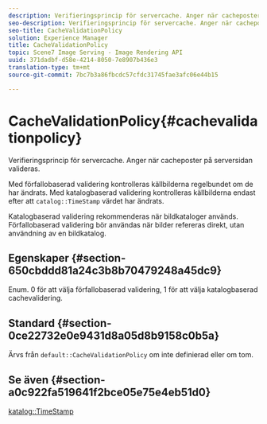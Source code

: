 ```yaml
---
description: Verifieringsprincip för servercache. Anger när cacheposter på serversidan valideras.
seo-description: Verifieringsprincip för servercache. Anger när cacheposter på serversidan valideras.
seo-title: CacheValidationPolicy
solution: Experience Manager
title: CacheValidationPolicy
topic: Scene7 Image Serving - Image Rendering API
uuid: 371dadbf-d58e-4214-8050-7e8907b436e3
translation-type: tm+mt
source-git-commit: 7bc7b3a86fbcdc57cfdc31745fae3afc06e44b15

---
```



# CacheValidationPolicy{#cachevalidationpolicy}

Verifieringsprincip för servercache. Anger när cacheposter på serversidan valideras.

Med förfallobaserad validering kontrolleras källbilderna regelbundet om de har ändrats. Med katalogbaserad validering kontrolleras källbilderna endast efter att `catalog::TimeStamp` värdet har ändrats.

Katalogbaserad validering rekommenderas när bildkataloger används. Förfallobaserad validering bör användas när bilder refereras direkt, utan användning av en bildkatalog.

## Egenskaper {#section-650cbddd81a24c3b8b70479248a45dc9}

Enum. 0 för att välja förfallobaserad validering, 1 för att välja katalogbaserad cachevalidering.

## Standard {#section-0ce22732e0e9431d8a05d8b9158c0b5a}

Ärvs från `default::CacheValidationPolicy` om inte definierad eller om tom.

## Se även {#section-a0c922fa519641f2bce05e75e4eb51d0}

[katalog::TimeStamp](../../../../../is-api/image-catalog/image-serving-api-ref/c-image-catalog-reference/c-image-svg-data-reference/c-svg-data-reference/r-timestamp-svg.md#reference-59a27b72f4cb4a53a3baba83214c4ded)
